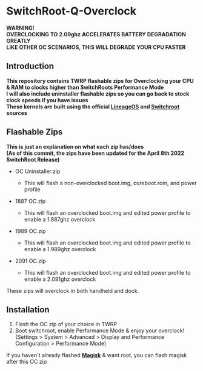 # SwitchRoot-Q-Overclock
**WARNING!**<br />
**OVERCLOCKING TO 2.09ghz ACCELERATES BATTERY DEGRADATION GREATLY**<br />
**LIKE OTHER OC SCENARIOS, THIS WILL DEGRADE YOUR CPU FASTER**

## Introduction
**This repository contains TWRP flashable zips for Overclocking your CPU & RAM to clocks higher than SwitchRoots Performance Mode**<br />
**I will also include uninstaller flashable zips so you can go back to stock clock speeds if you have issues**<br />
**These kernels are built using the official [LineageOS](https://github.com/LineageOS/android) and [Switchroot](https://gitlab.com/switchroot/android) sources**

## Flashable Zips
**This is just an explanation on what each zip has/does**<br />
**(As of this commit, the zips have been updated for the April 8th 2022 SwitchRoot Release)**<br />
* OC Uninstaller.zip
    * This will flash a non-overclocked boot.img, coreboot.rom, and power profile
	
* 1887 OC.zip
    * This will flash an overclocked boot.img and edited power profile to enable a 1.887ghz overclock
	
* 1989 OC.zip
    * This will flash an overclocked boot.img and edited power profile to enable a 1.989ghz overclock

* 2091 OC.zip
    * This will flash an overclocked boot.img and edited power profile to enable a 2.091ghz overclock

These zips will overclock in both handheld and dock.

## Installation
1. Flash the OC zip of your choice in TWRP
2. Boot switchroot, enable Performance Mode & enjoy your overclock!
(Settings > System > Advanced > Display and Performance Configuration > Performance Mode)

If you haven't already flashed [**Magisk**](https://github.com/topjohnwu/Magisk/releases) & want root, you can flash magisk after this OC zip
